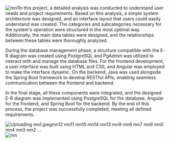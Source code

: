 ![mn1](https://github.com/user-attachments/assets/a6e3ff7e-504e-4e02-a062-a01e904c1700)In this project, a detailed analysis was conducted to understand user needs and project requirements.
Based on this analysis, a simple system architecture was designed, and an interface layout that users could easily understand was created. 
The categories and subcategories necessary for the system's operation were structured in the most optimal way. 
Additionally, the main data tables were designed, and the relationships between these tables were thoroughly analyzed.

During the database management phase, a structure compatible with the E-R diagram was created using PostgreSQL 
and PgAdmin was utilized to interact with and manage the database files.
For the frontend development, a user interface was built using HTML and CSS, and Angular was employed to make the interface dynamic.
On the backend, Java was used alongside the Spring Boot framework to develop RESTful APIs, enabling seamless communication between the frontend and backend.

In the final stage, all these components were integrated, and the designed E-R diagram was implemented 
using PostgreSQL for the database, Angular for the frontend, and Spring Boot for the backend.
By the end of this process, the project was successfully completed, meeting all defined requirements.

![Uploading mn1.jpeg![mn12](https://github.com/user-attachments/assets/da5177cd-1c36-4d40-97bb-4d6c46db2e3d)
![mn11](https://github.com/user-attachments/assets/7a5e28dc-7428-4e1b-806b-5c0b7a700b80)
![mn10](https://github.com/user-attachments/assets/6561e44b-a1a8-4173-a307-f536a3febc84)
![mn14](https://github.com/user-attachments/assets/1b5bd268-c811-429f-84da-94e5b0b08838)
![mn13](https://github.com/user-attachments/assets/4788f207-3693-43df-9719-32fd7abd8321)
![mn9](https://github.com/user-attachments/assets/5c47d453-c8e7-44d9-9d73-c6297a702101)
![mn8](https://github.com/user-attachments/assets/d0569b03-c4e8-4c35-942c-504f3a0b35eb)
![mn7](https://github.com/user-attachments/assets/270a2638-b0f7-47f1-af8b-5b68b89d10c5)
![mn6](https://github.com/user-attachments/assets/36c92687-cc59-4b23-b97c-77f2f92bc124)
![mn5](https://github.com/user-attachments/assets/7f53cf97-5497-4984-87a6-5877662fd5ba)
![mn4](https://github.com/user-attachments/assets/09a87938-66bc-4d83-adf2-cdc0473f4438)
![mn3](https://github.com/user-attachments/assets/9960f826-3792-4dd1-aa2e-850ae831ca71)
![mn2](https://github.com/user-attachments/assets/cbb2df85-d954-47eb-918d-2ef534b8a10f)
…]()
![mn](https://github.com/user-attachments/assets/1e0bed33-9693-41a1-b36a-09df87ffb15a)
